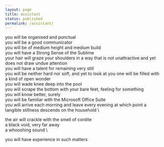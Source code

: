 ```yaml
---
layout: page
title: assistant
status: published
permalink: /assistant/
--- 
```


you will be organised and punctual \
you will be a good communicator \
you will be of medium height and medium build \
you will have a Strong Sense of the Sublime \
your hair will graze your shoulders in a way that is not unattractive and yet does not draw undue attention \
you will have a talent for remaining very still \
you will be neither hard nor soft, and yet to look at you one will be filled with a kind of open wonder \
you will wade knee deep into the pool \
you will scrape the bottom with your bare feet, feeling for something \
you will know better, surely \
you will be familiar with the Microsoft Office Suite \
you will arrive each morning and leave every evening at which point a tangible stillness descends on the household \

the air will crackle with the smell of cordite \
a black void, very far away \
a whooshing sound \

you will have experience in such matters